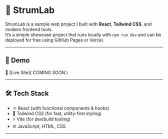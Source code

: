 # 🎸 StrumLab

StrumLab is a sample web project I built with **React**, **Tailwind CSS**, and modern frontend tools.  
It’s a simple showcase project that runs locally with `npm run dev` and can be deployed for free using GitHub Pages or Vercel.

---

## 🚀 Demo
🔗 [Live Site]( COMING SOON )  

---

## 🛠️ Tech Stack
- ⚛️ React (with functional components & hooks)  
- 🎨 Tailwind CSS (for fast, utility-first styling)  
- ⚡ Vite (for dev/build tooling)  
- 🌐 JavaScript, HTML, CSS  

---



